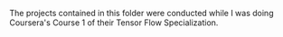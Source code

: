 The projects contained in this folder were conducted while I was doing Coursera's Course 1 of their Tensor Flow Specialization.
